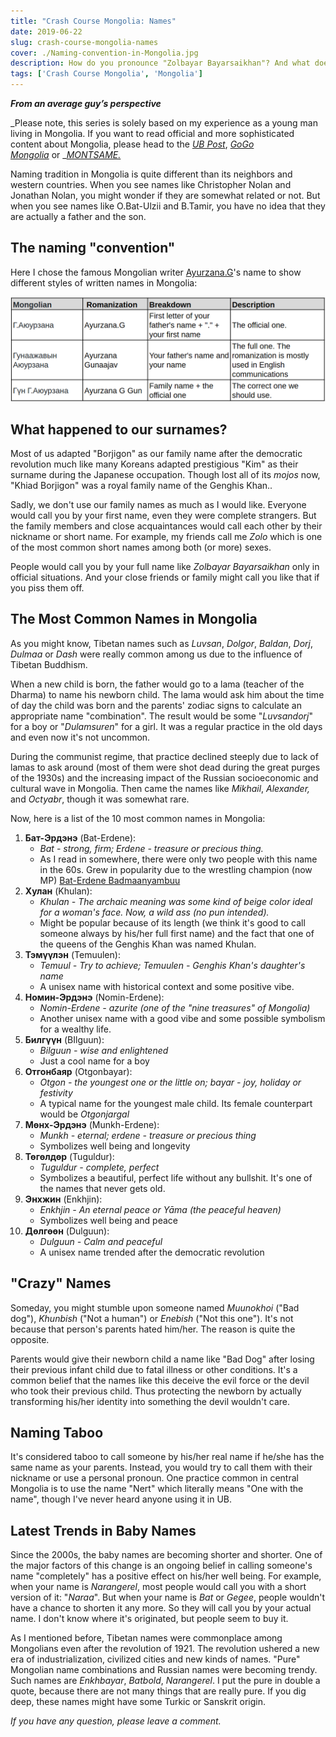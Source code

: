 ```yaml
---
title: "Crash Course Mongolia: Names"
date: 2019-06-22
slug: crash-course-mongolia-names
cover: ./Naming-convention-in-Mongolia.jpg
description: How do you pronounce "Zolbayar Bayarsaikhan"? And what does it even mean?
tags: ['Crash Course Mongolia', 'Mongolia']
---
```


_**From an average guy’s perspective**_

_Please note, this series is solely based on my experience as a young man living in Mongolia. If you want to read official and more sophisticated content about Mongolia, please head to the _[_UB Post_](http://ubpost.mongolnews.mn/)_, _[_GoGo Mongolia_](http://mongolia.gogo.mn/)_ or _[_MONTSAME._](https://montsame.mn/en/)

Naming tradition in Mongolia is quite different than its neighbors and western countries. When you see names like Christopher Nolan and Jonathan Nolan, you might wonder if they are somewhat related or not. But when you see names like O.Bat-Ulzii and B.Tamir, you have no idea that they are actually a father and the son.

## The naming "convention"

Here I chose the famous Mongolian writer [Ayurzana.G](http://ayurzana.mn/)'s name to show different styles of written names in Mongolia:

![](./ayurzana_name_structure.png)

## What happened to our surnames?

Most of us adapted "Borjigon" as our family name after the democratic revolution much like many Koreans adapted prestigious "Kim" as their surname during the Japanese occupation. Though lost all of its _mojos_ now, "Khiad Borjigon" was a royal family name of the Genghis Khan..

Sadly, we don't use our family names as much as I would like. Everyone would call you by your first name, even they were complete strangers. But the family members and close acquaintances would call each other by their nickname or short name. For example, my friends call me _Zolo_ which is one of the most common short names among both (or more) sexes.

People would call you by your full name like _Zolbayar Bayarsaikhan_ only in official situations. And your close friends or family might call you like that if you piss them off.

## The Most Common Names in Mongolia

As you might know, Tibetan names such as _Luvsan_, _Dolgor_, _Baldan_, _Dorj_, _Dulmaa_ or _Dash_ were really common among us due to the influence of Tibetan Buddhism.

When a new child is born, the father would go to a lama (teacher of the Dharma) to name his newborn child. The lama would ask him about the time of day the child was born and the parents' zodiac signs to calculate an appropriate name "combination". The result would be some "_Luvsandorj_" for a boy or "_Dulamsuren_" for a girl. It was a regular practice in the old days and even now it's not uncommon.

During the communist regime, that practice declined steeply due to lack of lamas to ask around (most of them were shot dead during the great purges of the 1930s) and the increasing impact of the Russian socioeconomic and cultural wave in Mongolia. Then came the names like _Mikhail_, _Alexander,_ and _Octyabr_, though it was somewhat rare.

Now, here is a list of the 10 most common names in Mongolia:

1.  **Бат-Эрдэнэ** (Bat-Erdene):
    *   _Bat - strong, firm; Erdene - treasure or precious thing._
    *   As I read in somewhere, there were only two people with this name in the 60s. Grew in popularity due to the wrestling champion (now MP) [Bat-Erdene Badmaanyambuu](https://mn.wikipedia.org/wiki/%D0%91%D0%B0%D0%B4%D0%BC%D0%B0%D0%B0%D0%BD%D1%8F%D0%BC%D0%B1%D1%83%D1%83%D0%B3%D0%B8%D0%B9%D0%BD_%D0%91%D0%B0%D1%82-%D0%AD%D1%80%D0%B4%D1%8D%D0%BD%D1%8D)
2.  **Хулан** (Khulan):
    *   _Khulan - The archaic meaning was some kind of beige color ideal for a woman's face. Now, a wild ass (no pun intended)._
    *   Might be popular because of its length (we think it's good to call someone always by his/her full first name) and the fact that one of the queens of the Genghis Khan was named Khulan.
3.  **Тэмүүлэн** (Temuulen):
    *   _Temuul - Try to achieve; Temuulen - Genghis Khan's daughter's name_
    *   A unisex name with historical context and some positive vibe.
4.  **Номин-Эрдэнэ** (Nomin-Erdene):
    *   _Nomin-Erdene - azurite (one of the "nine treasures" of Mongolia)_
    *   Another unisex name with a good vibe and some possible symbolism for a wealthy life.
5.  **Билгүүн** (BIlguun):
    *   _Bilguun - wise and enlightened_
    *   Just a cool name for a boy
6.  **Отгонбаяр** (Otgonbayar):
    *   _Otgon - the youngest one or the little on; bayar - joy, holiday or festivity_
    *   A typical name for the youngest male child. Its female counterpart would be _Otgonjargal_
7.  **Мөнх-Эрдэнэ** (Munkh-Erdene):
    *   _Munkh - eternal; erdene - treasure or precious thing_
    *   Symbolizes well being and longevity
8.  **Төгөлдөр** (Tuguldur):
    *   _Tuguldur - complete, perfect_
    *   Symbolizes a beautiful, perfect life without any bullshit. It's one of the names that never gets old.
9.  **Энхжин** (Enkhjin):
    *   _Enkhjin - An eternal peace or Yāma (the peaceful heaven)_
    *   Symbolizes well being and peace
10. **Дөлгөөн** (Dulguun):
    *   _Dulguun - Calm and peaceful_
    *   A unisex name trended after the democratic revolution

## "Crazy" Names

Someday, you might stumble upon someone named _Muunokhoi_ ("Bad dog"), _Khunbish_ ("Not a human") or _Enebish_ ("Not this one"). It's not because that person's parents hated him/her. The reason is quite the opposite.

Parents would give their newborn child a name like "Bad Dog" after losing their previous infant child due to fatal illness or other conditions. It's a common belief that the names like this deceive the evil force or the devil who took their previous child. Thus protecting the newborn by actually transforming his/her identity into something the devil wouldn't care.

## Naming Taboo

It's considered taboo to call someone by his/her real name if he/she has the same name as your parents. Instead, you would try to call them with their nickname or use a personal pronoun. One practice common in central Mongolia is to use the name "Nert" which literally means "One with the name", though I've never heard anyone using it in UB.

## Latest Trends in Baby Names

Since the 2000s, the baby names are becoming shorter and shorter. One of the major factors of this change is an ongoing belief in calling someone's name "completely" has a positive effect on his/her well being. For example, when your name is _Narangerel_, most people would call you with a short version of it: "_Naraa_". But when your name is _Bat_ or _Gegee_, people wouldn't have a chance to shorten it any more. So they will call you by your actual name. I don't know where it's originated, but people seem to buy it.

As I mentioned before, Tibetan names were commonplace among Mongolians even after the revolution of 1921. The revolution ushered a new era of industrialization, civilized cities and new kinds of names. "Pure" Mongolian name combinations and Russian names were becoming trendy. Such names are _Enkhbayar_, _Batbold_, _Narangerel_. I put the pure in double a quote, because there are not many things that are really pure. If you dig deep, these names might have some Turkic or Sanskrit origin.

_If you have any question, please leave a comment._